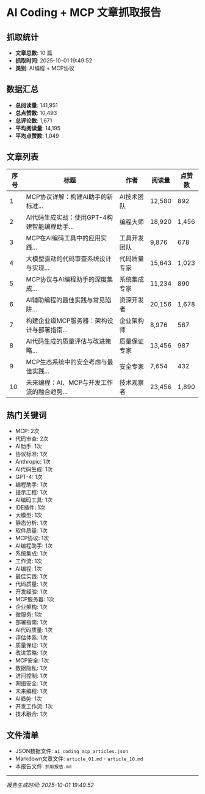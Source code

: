 # AI Coding + MCP 文章抓取报告

## 抓取统计

- **文章总数**: 10 篇
- **抓取时间**: 2025-10-01 19:49:52
- **类别**: AI编程 + MCP协议

## 数据汇总

- **总阅读量**: 141,951
- **总点赞数**: 10,493
- **总评论数**: 1,671
- **平均阅读量**: 14,195
- **平均点赞数**: 1,049

## 文章列表

| 序号 | 标题 | 作者 | 阅读量 | 点赞数 |
|------|------|------|--------|--------|
| 1 | MCP协议详解：构建AI助手的新标准... | AI技术团队 | 12,580 | 892 |
| 2 | AI代码生成实战：使用GPT-4构建智能编程助手... | 编程大师 | 18,920 | 1,456 |
| 3 | MCP在AI编码工具中的应用实践... | 工具开发团队 | 9,876 | 678 |
| 4 | 大模型驱动的代码审查系统设计与实现... | 代码质量专家 | 15,643 | 1,023 |
| 5 | MCP协议与AI编程助手的深度集成... | 系统集成专家 | 11,234 | 890 |
| 6 | AI辅助编程的最佳实践与常见陷阱... | 资深开发者 | 20,156 | 1,678 |
| 7 | 构建企业级MCP服务器：架构设计与部署指南... | 企业架构师 | 8,976 | 567 |
| 8 | AI代码生成的质量评估与改进策略... | 质量保证专家 | 13,456 | 987 |
| 9 | MCP生态系统中的安全考虑与最佳实践... | 安全专家 | 7,654 | 432 |
| 10 | 未来编程：AI、MCP与开发工作流的融合趋势... | 技术观察者 | 23,456 | 1,890 |


## 热门关键词

- MCP: 2次
- 代码审查: 2次
- AI助手: 1次
- 协议标准: 1次
- Anthropic: 1次
- AI代码生成: 1次
- GPT-4: 1次
- 编程助手: 1次
- 提示工程: 1次
- AI编码工具: 1次
- IDE插件: 1次
- 大模型: 1次
- 静态分析: 1次
- 软件质量: 1次
- MCP协议: 1次
- AI编程助手: 1次
- 系统集成: 1次
- 工作流: 1次
- AI编程: 1次
- 最佳实践: 1次
- 代码质量: 1次
- 开发经验: 1次
- MCP服务器: 1次
- 企业架构: 1次
- 微服务: 1次
- 部署指南: 1次
- AI代码质量: 1次
- 评估体系: 1次
- 质量保证: 1次
- 改进策略: 1次
- MCP安全: 1次
- 数据隐私: 1次
- 访问控制: 1次
- 网络安全: 1次
- 未来编程: 1次
- AI趋势: 1次
- 开发工作流: 1次
- 技术融合: 1次


## 文件清单

- JSON数据文件: `ai_coding_mcp_articles.json`
- Markdown文章文件: `article_01.md` - `article_10.md`
- 本报告文件: `抓取报告.md`

---

*报告生成时间: 2025-10-01 19:49:52*
